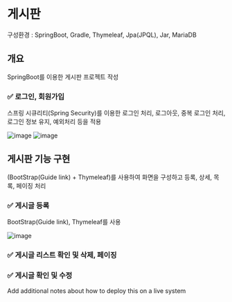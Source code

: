# 게시판

구성환경 : SpringBoot, Gradle, Thymeleaf, Jpa(JPQL), Jar, MariaDB

## 개요

SpringBoot를 이용한 게시판 프로젝트 작성

### ✅ 로그인, 회원가입

스프링 시큐리티(Spring Security)를 이용한 로그인 처리, 로그아웃, 중복 로그인 처리, 로그인 정보 유지, 예외처리 등을 적용

![image](https://user-images.githubusercontent.com/97299700/235300999-6d82bd5b-146a-41e3-9887-befb397866cf.png)
![image](https://user-images.githubusercontent.com/97299700/235301252-c5d7c4b0-68f4-4a8c-a0ef-8ad2517b2fb2.png)


## 게시판 기능 구현

(BootStrap(Guide link) + Thymeleaf)를 사용하여 화면을 구성하고 등록, 상세, 목록, 페이징 처리

### ✅ 게시글 등록

BootStrap(Guide link), Thymeleaf를 사용

![image](https://user-images.githubusercontent.com/97299700/235301422-2a868122-d43c-42dd-9827-db3ef92b358b.png)

### ✅ 게시글 리스트 확인 및 삭제, 페이징


### ✅ 게시글 확인 및 수정

Add additional notes about how to deploy this on a live system


